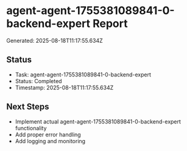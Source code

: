 # agent-agent-1755381089841-0-backend-expert Report

Generated: 2025-08-18T11:17:55.634Z

## Status
- Task: agent-agent-1755381089841-0-backend-expert
- Status: Completed
- Timestamp: 2025-08-18T11:17:55.634Z

## Next Steps
- Implement actual agent-agent-1755381089841-0-backend-expert functionality
- Add proper error handling
- Add logging and monitoring

